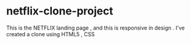 # netflix-clone-project
This is the NETFLIX landing page , and this is responsive in design . I've created a clone using HTML5 , CSS 
